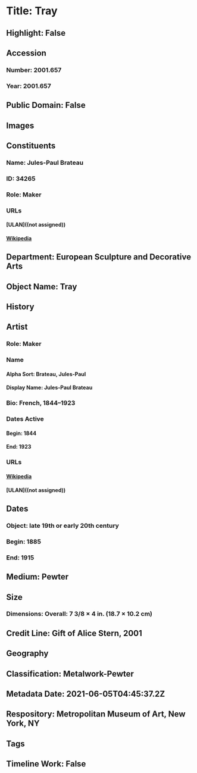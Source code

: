 # Title: Tray
## Highlight: False
## Accession
### Number: 2001.657
### Year: 2001.657
## Public Domain: False
## Images
## Constituents
### Name: Jules-Paul Brateau
### ID: 34265
### Role: Maker
### URLs
#### [ULAN]((not assigned))
#### [Wikipedia](https://www.wikidata.org/wiki/Q3188833)
## Department: European Sculpture and Decorative Arts
## Object Name: Tray
## History
## Artist
### Role: Maker
### Name
#### Alpha Sort: Brateau, Jules-Paul
#### Display Name: Jules-Paul Brateau
### Bio: French, 1844–1923
### Dates Active
#### Begin: 1844
#### End: 1923
### URLs
#### [Wikipedia](https://www.wikidata.org/wiki/Q3188833)
#### [ULAN]((not assigned))
## Dates
### Object: late 19th or early 20th century
### Begin: 1885
### End: 1915
## Medium: Pewter
## Size
### Dimensions: Overall: 7 3/8 × 4 in. (18.7 × 10.2 cm)
## Credit Line: Gift of Alice Stern, 2001
## Geography
## Classification: Metalwork-Pewter
## Metadata Date: 2021-06-05T04:45:37.2Z
## Respository: Metropolitan Museum of Art, New York, NY
## Tags
## Timeline Work: False